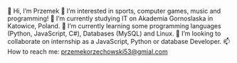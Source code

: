 👋 Hi, I’m Przemek
👀 I’m interested in sports, computer games, music and programming!
🔭 I’m currently studying IT on Akademia Gornoslaska in Katowice, Poland.
🌱 I’m currently learning some programming languages (Python, JavaScript, C#), Databases (MySQL) and Linux.
👯 I’m looking to collaborate on internship as a JavaScript, Python or database Developer.
📫 How to reach me: przemekorzechowski53@gmial.com

<!---
PrzemekO84/PrzemekO84 is a ✨ special ✨ repository because its `README.md` (this file) appears on your GitHub profile.
You can click the Preview link to take a look at your changes.
--->
